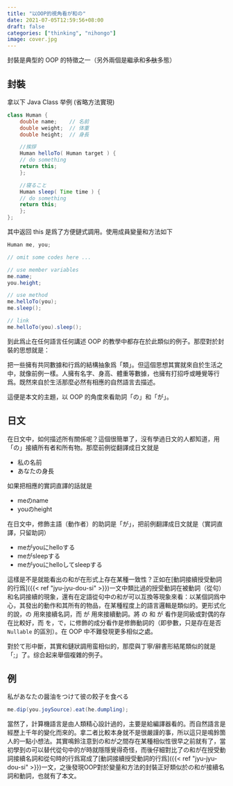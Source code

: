 ```yaml
---
title: "以OOP的視角看が和の"
date: 2021-07-05T12:59:56+08:00
draft: false
categories: ["thinking", "nihongo"]
image: cover.jpg
---
```


封裝是典型的 OOP 的特徵之一（另外兩個是繼承和~~多肽~~多態）

## 封裝
拿以下 Java Class 举例 (省略方法實現)

```java
class Human {
    double name;    // 名前
    double weight;  // 体重
    double height;  // 身長

    //挨拶
    Human helloTo( Human target ) {
	// do something
	return this;
    }; 

    //寝ること
    Human sleep( Time time ) {
	// do something
	return this;
    };
};
```

其中返回 this 是爲了方便鏈式調用。使用成員變量和方法如下

```java
Human me, you;

// omit some codes here ...

// use member variables
me.name;
you.height;

// use method
me.helloTo(you);
me.sleep();

// link
me.helloTo(you).sleep();
```

到此爲止在任何語言任何講述 OOP 的教學中都存在於此類似的例子。那麼對於封裝的思想就是：

把一些擁有共同數據和行爲的結構抽象爲「類」。但這個思想其實就來自於生活之中，就像前例一樣。人擁有名字、身高、體重等數據，也擁有打招呼或睡覺等行爲。既然來自於生活那麼必然有相應的自然語言去描述。

這便是本文的主題，以 OOP 的角度來看助詞「の」和「が」。

## 日文
在日文中，如何描述所有關係呢？這個很簡單了，沒有學過日文的人都知道，用「の」接續所有者和所有物。那麼前例從翻譯成日文就是

 -  私の名前
 -  あなたの身長

如果把相應的實詞直譯的話就是

- meのname
- youのheight

在日文中，修飾主語（動作者）的助詞是「が」，把前例翻譯成日文就是（實詞直譯，只留助詞）

- meがyouにhelloする
- meがsleepする
- meがyouにhelloしてsleepする

這樣是不是就能看出の和が在形式上存在某種一致性？正如在[動詞接續授受動詞的行爲]({{< ref "jyu-jyu-dou-si" >}})一文中類比過的授受動詞在被動詞（從句）和名詞接續的現象，還有在定語從句中の和が可以互換等現象來看：以某個詞爲中心，其發出的動作和其所有的物品，在某種程度上的語言邏輯是類似的。更形式化的說，の 用來接續名詞，而 が 用來接續動詞。將 の 和 が 看作是同級或對偶的存在比較好，而 を，で，に修飾的成分看作是修飾動詞的（即參數，只是存在是否 `Nullable` 的區別）。在 OOP 中不難發現更多相似之處。

對於て形中斷，其實和鏈狀調用蛮相似的，那麼與丁寧/辭書形結尾類似的就是「;」了。综合起来舉個複雜的例子。

## 例

私があなたの醤油をつけて彼の餃子を食べる

```java
me.dip(you.joySource).eat(he.dumpling);
```

當然了，計算機語言是由人類精心設計過的，主要是給編譯器看的。而自然語言是經歷上千年的變化而來的。拿二者比較本身就不是很嚴謹的事，所以這只是鳴鈴箇人的一點小想法。其實鳴鈴注意到の和が之間存在某種相似性很早之前就有了，當初學到の可以替代從句中的が時就隱隱覺得奇怪，而後仔細對比了の和が在授受動詞接續名詞和從句時的行爲寫成了[動詞接續授受動詞的行爲]({{< ref "jyu-jyu-dou-si" >}})一文，之後發現OOP對於變量和方法的封裝正好類似於の和が接續名詞和動詞，也就有了本文。